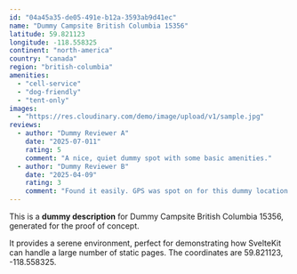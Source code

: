 ```yaml
---
id: "04a45a35-de05-491e-b12a-3593ab9d41ec"
name: "Dummy Campsite British Columbia 15356"
latitude: 59.821123
longitude: -118.558325
continent: "north-america"
country: "canada"
region: "british-columbia"
amenities:
  - "cell-service"
  - "dog-friendly"
  - "tent-only"
images:
  - "https://res.cloudinary.com/demo/image/upload/v1/sample.jpg"
reviews:
  - author: "Dummy Reviewer A"
    date: "2025-07-011"
    rating: 5
    comment: "A nice, quiet dummy spot with some basic amenities."
  - author: "Dummy Reviewer B"
    date: "2025-04-09"
    rating: 3
    comment: "Found it easily. GPS was spot on for this dummy location."
---
```


This is a **dummy description** for Dummy Campsite British Columbia 15356, generated for the proof of concept.

It provides a serene environment, perfect for demonstrating how SvelteKit can handle a large number of static pages. The coordinates are 59.821123, -118.558325.
